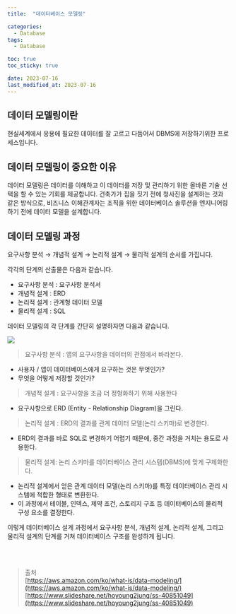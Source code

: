 ```yaml
---
title:  "데이터베이스 모델링"

categories:
  - Database
tags:
  - Database

toc: true
toc_sticky: true

date: 2023-07-16
last_modified_at: 2023-07-16
---
```


## 데이터 모델링이란

현실세계에서 응용에 필요한 데이터를 잘 고르고 다듬어서 DBMS에 저장하기위한 프로세스입니다.

## 데이터 모델링이 중요한 이유

데이터 모델링은 데이터를 이해하고 이 데이터를 저장 및 관리하기 위한 올바른 기술 선택을 할 수 있는 기회를 제공합니다. 건축가가 집을 짓기 전에 청사진을 설계하는 것과 같은 방식으로, 비즈니스 이해관계자는 조직을 위한 데이터베이스 솔루션을 엔지니어링하기 전에 데이터 모델을 설계합니다.

## 데이터 모델링 과정

요구사항 분석 → 개념적 설계 → 논리적 설계 → 물리적 설계의 순서를 가집니다.

각각의 단계의 산출물은 다음과 같습니다.

-   요구사항 분석 : 요구사항 분석서
-   개념적 설계 : ERD
-   논리적 설계 : 관계형 데이터 모델
-   물리적 설계 : SQL

데이터 모델링의 각 단계를 간단히 설명하자면 다음과 같습니다.

![](https://img1.daumcdn.net/thumb/R1280x0/?scode=mtistory2&fname=https%3A%2F%2Fblog.kakaocdn.net%2Fdn%2FysAEL%2FbtsczKeDGHS%2FayKgkoHkpRejAfEUT1QlTK%2Fimg.png)

> 요구사항 분석 : 앱의 요구사항을 데이터의 관점에서 바라본다.

- 사용자 / 앱이 데이터베이스에게 요구하는 것은 무엇인가?
- 무엇을 어떻게 저장할 것인가?

> 개념적 설계 : 요구사항을 조금 더 정형화하기 위해 사용한다

- 요구사항으로 ERD (Entity - Relationship Diagram)을 그린다.

> 논리적 설계 : ERD의 결과를 관계 데이터 모델(논리 스키마)로 변경한다.

- ERD의 결과를 바로 SQL로 변경하기 어렵기 때문에, 중간 과정을 거치는 용도로 사용한다.

> 물리적 설계: 논리 스키마를 데이터베이스 관리 시스템(DBMS)에 맞게 구체화한다.

- 논리적 설계에서 얻은 관계 데이터 모델(논리 스키마)를 특정 데이터베이스 관리 시스템에 적합한 형태로 변환한다.
- 이 과정에서 테이블, 인덱스, 제약 조건, 스토리지 구조 등 데이터베이스의 물리적 구성 요소를 결정한다.


이렇게 데이터베이스 설계 과정에서 요구사항 분석, 개념적 설계, 논리적 설계, 그리고 물리적 설계의 단계를 거쳐 데이터베이스 구조를 완성하게 됩니다.

<br>
<br>

> 출처  
> [https://aws.amazon.com/ko/what-is/data-modeling/](https://aws.amazon.com/ko/what-is/data-modeling/)  
> [https://www.slideshare.net/hoyoung2jung/ss-40851049](https://www.slideshare.net/hoyoung2jung/ss-40851049)